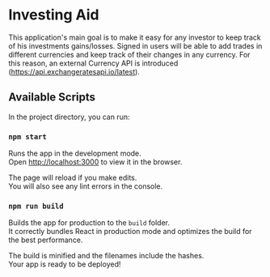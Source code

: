 # Investing Aid

This application's main goal is to make it easy for any investor to keep track of his investments gains/losses.
Signed in users will be able to add trades in different currencies and keep track of their changes in any currency.
For this reason, an external Currency API is introduced (https://api.exchangeratesapi.io/latest).

## Available Scripts

In the project directory, you can run:

### `npm start`

Runs the app in the development mode.\
Open [http://localhost:3000](http://localhost:3000) to view it in the browser.

The page will reload if you make edits.\
You will also see any lint errors in the console.

### `npm run build`

Builds the app for production to the `build` folder.\
It correctly bundles React in production mode and optimizes the build for the best performance.

The build is minified and the filenames include the hashes.\
Your app is ready to be deployed!